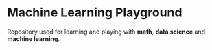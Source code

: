 # Machine Learning Playground

Repository used for learning and playing with **math**, **data science** and **machine learning**.
